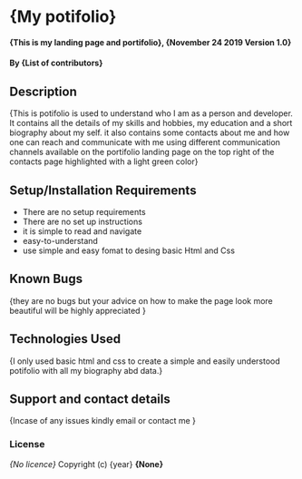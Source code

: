 # {My potifolio}
#### {This is my landing page and portifolio}, {November 24 2019 Version 1.0}
#### By **{List of contributors}**
## Description
{This is potifolio is used to understand who I am as a person and developer. It contains all the details of my skills and hobbies, my education and a short biography about my self. it also contains some contacts about me and how one can reach and communicate with me using different communication channels available on the portifolio landing page on the top right of the contacts page highlighted with a light green color}
## Setup/Installation Requirements
* There are no setup requirements
* There are no set up instructions
* it is simple to read and navigate
* easy-to-understand
* use simple and easy fomat to desing basic Html and Css
## Known Bugs
{they are no bugs but your advice on how to make the page look more beautiful will be highly appreciated }
## Technologies Used
{I only used basic html and css to create a simple and easily understood potifolio with all my biography abd data.}
## Support and contact details
{Incase of any issues kindly email or contact me }
### License
*{No licence}*
Copyright (c) {year} **{None}**